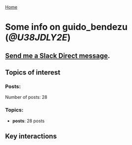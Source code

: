 [Home](https://kelu124.github.io/echommunity/)

# Some info on __guido_bendezu__ (_@U38JDLY2E_)


## [Send me a Slack Direct message](https://echopen.slack.com/messages/@guido_bendezu/).

## Topics of interest

### Posts: 

Number of posts: 28

### Topics:

* __posts__: 28 posts

## Key interactions 


